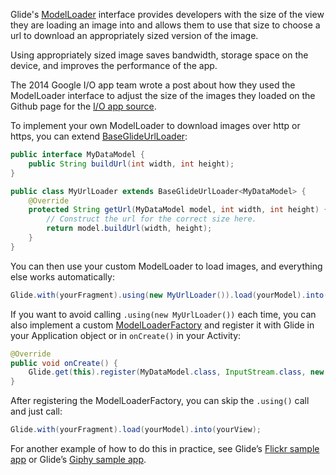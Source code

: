 Glide's [ModelLoader](https://github.com/bumptech/glide/blob/master/library/src/main/java/com/bumptech/glide/load/model/ModelLoader.java) interface provides developers with the size of the view they are loading an image into and allows them to use that size to choose a url to download an appropriately sized version of the image. 

Using appropriately sized image saves bandwidth, storage space on the device, and improves the performance of the app.

The 2014 Google I/O app team wrote a post about how they used the ModelLoader interface to adjust the size of the images they loaded on the Github page for the [I/O app source](https://github.com/google/iosched/blob/master/doc/IMAGES.md).

To implement your own ModelLoader to download images over http or https, you can extend [BaseGlideUrlLoader](https://github.com/bumptech/glide/blob/master/library/src/main/java/com/bumptech/glide/load/model/stream/BaseGlideUrlLoader.java): 

```java
public interface MyDataModel {
    public String buildUrl(int width, int height);
} 

public class MyUrlLoader extends BaseGlideUrlLoader<MyDataModel> {
	@Override
	protected String getUrl(MyDataModel model, int width, int height) {
		// Construct the url for the correct size here.
        return model.buildUrl(width, height);
	}
}
```

You can then use your custom ModelLoader to load images, and everything else works automatically:

```java
Glide.with(yourFragment).using(new MyUrlLoader()).load(yourModel).into(yourView);
```

If you want to avoid calling ``.using(new MyUrlLoader())`` each time, you can also implement a custom [ModelLoaderFactory](https://github.com/bumptech/glide/blob/master/library/src/main/java/com/bumptech/glide/load/model/ModelLoaderFactory.java) and register it with Glide in your Application object or in ``onCreate()`` in your Activity:

```java
@Override
public void onCreate() {
    Glide.get(this).register(MyDataModel.class, InputStream.class, new MyUrlLoader.Factory());
}
```

After registering the ModelLoaderFactory, you can skip the ``.using()`` call and just call:

```java
Glide.with(yourFragment).load(yourModel).into(yourView);
```
 
For another example of how to do this in practice, see Glide’s [Flickr sample app](https://github.com/bumptech/glide/blob/master/samples/flickr/src/main/java/com/bumptech/glide/samples/flickr/FlickrModelLoader.java) or Glide’s [Giphy sample app](https://github.com/bumptech/glide/blob/master/samples/giphy/src/main/java/com/bumptech/glide/samples/giphy/GiphyModelLoader.java).